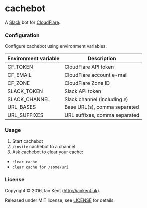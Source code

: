 cachebot
========

A [Slack](https://slack.com/) bot for [CloudFlare](https://www.cloudflare.com/).

### Configuration

Configure cachebot using environment variables:

| Environment variable | Description
| -------------------- | -----------
| CF_TOKEN             | CloudFlare API token
| CF_EMAIL             | CloudFlare account e-mail
| CF_ZONE              | CloudFlare Zone ID
| SLACK_TOKEN          | Slack API token
| SLACK_CHANNEL        | Slack channel (including `#`)
| URL_BASES            | Base URL(s), comma separated
| URL_SUFFIXES         | URL suffixes, comma separated

### Usage

1. Start cachebot
2. `/invite` cachebot to a channel
3. Ask cachebot to clear your cache:
  - `clear cache`
  - `clear cache for /some/uri`

### License

Copyright ©‎ 2016, Ian Kent (http://iankent.uk).

Released under MIT license, see [LICENSE](LICENSE.md) for details.
